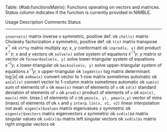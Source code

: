 Table: (\#tab:functionsMatrix): Functions operating on vectors and matrices. Status column indicates if the function is currently
provided in NIMBLE.

  Usage                   Description                                Comments                         Status
  ----------------------- ------------------------------------------ -------------------------------- ------  
  `inverse(x)`            matrix inverse                             $x$ symmetric, positive def.     ok
  `chol(x)`               matrix Cholesky factorization              $x$ symmetric, positive def.     ok
  `t(x)`                  matrix transpose                           $x^\top$                         ok
  `x%*%y`                 matrix multiply                            $xy$; $x$, $y$ conformant        ok
  `inprod(x, y)`          dot product                                $x^\top y$; $x$ and $y$ vectors  ok
  `solve(x)`              solve system of equations                  $x^{-1} y$; $y$ matrix or vector ok
  `forwardsolve(x, y)`    solve lower-triangular system of equations $x^{-1} y$; $x$ lower-triangular ok
  `backsolve(x, y)`       solve upper-triangular system of equations $x^{-1} y$; $x$ upper-triangular ok
  `logdet(x)`             log matrix determinant                     $\log|x|$                        ok
  `asRow(x)`              convert vector to 1-row matrix             sometimes automatic              ok
  `asCol(x)`              convert vector to 1-column matrix          sometimes automatic              ok
  `sum(x)`                sum of elements of `x`                                                      ok
  `mean(x)`               mean of elements of `x`                                                     ok
  `sd(x)`                 standard deviation of elements of `x`                                       ok
  `prod(x)`               product of elements of `x`                                                  ok
  `min(x), max(x)`        min. (max.) of elements of `x`                                              ok
  `pmin(x, y), pmax(x,y)` vector of mins (maxs) of elements of                                        ok
                          `x` and `y`
  `interp.lin(x, v1, v2)` linear interpolation                                                        not avail.
  `eigen(x)$values`       matrix eigenvalues                         $x$ symmetric                    ok
  `eigen(x)$vectors`      matrix eigenvectors                        $x$ symmetric                    ok
  `svd(x)$d`              matrix singular values                                                      ok
  `svd(x)$u`              matrix left singular vectors                                                ok
  `svd(x)$v`              matrix right singular vectors                                               ok


